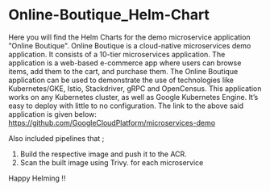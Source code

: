 # Online-Boutique_Helm-Chart
Here you will find the Helm Charts for the demo microservice application "Online Boutique". 
Online Boutique is a cloud-native microservices demo application. It consists of a 10-tier microservices application. 
The application is a web-based e-commerce app where users can browse items, add them to the cart, and purchase them.
The Online Boutique application can be used to demonstrate the use of technologies like Kubernetes/GKE, Istio, Stackdriver, gRPC and OpenCensus. 
This application works on any Kubernetes cluster, as well as Google Kubernetes Engine. It’s easy to deploy with little to no configuration.
The link to the above said application is given below:
https://github.com/GoogleCloudPlatform/microservices-demo

Also included pipelines that ;
1. Build the respective image and push it to the ACR.
2. Scan the built image using Trivy.
for each microservice

Happy Helming !!
